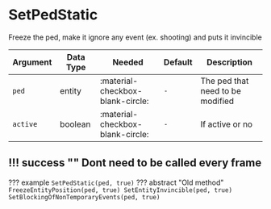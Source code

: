 # SetPedStatic
Freeze the ped, make it ignore any event (ex. shooting) and puts it invincible

| Argument              | Data Type                            | Needed                    | Default         | Description
| ----------------------| ------------------------------------ | ------------------------- |-----------------|-------------
| `ped`                | entity | :material-checkbox-blank-circle: | `-` | The ped that need to be modified
| `active`                | boolean | :material-checkbox-blank-circle: | `-` | If active or no


!!! success ""
    Dont need to be called every frame
---
??? example
    ```
    SetPedStatic(ped, true)
    ```
??? abstract "Old method"
    ```
    FreezeEntityPosition(ped, true)
    SetEntityInvincible(ped, true)
    SetBlockingOfNonTemporaryEvents(ped, true)
    ```